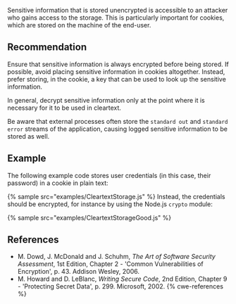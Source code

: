 Sensitive information that is stored unencrypted is accessible to an attacker who gains access to the storage. This is particularly important for cookies, which are stored on the machine of the end-user.


## Recommendation
Ensure that sensitive information is always encrypted before being stored. If possible, avoid placing sensitive information in cookies altogether. Instead, prefer storing, in the cookie, a key that can be used to look up the sensitive information.

In general, decrypt sensitive information only at the point where it is necessary for it to be used in cleartext.

Be aware that external processes often store the `standard out` and `standard error` streams of the application, causing logged sensitive information to be stored as well.


## Example
The following example code stores user credentials (in this case, their password) in a cookie in plain text:

{% sample src="examples/CleartextStorage.js" %}
Instead, the credentials should be encrypted, for instance by using the Node.js `crypto` module:

{% sample src="examples/CleartextStorageGood.js" %}

## References
* M. Dowd, J. McDonald and J. Schuhm, *The Art of Software Security Assessment*, 1st Edition, Chapter 2 - 'Common Vulnerabilities of Encryption', p. 43. Addison Wesley, 2006.
* M. Howard and D. LeBlanc, *Writing Secure Code*, 2nd Edition, Chapter 9 - 'Protecting Secret Data', p. 299. Microsoft, 2002.
{% cwe-references %}
